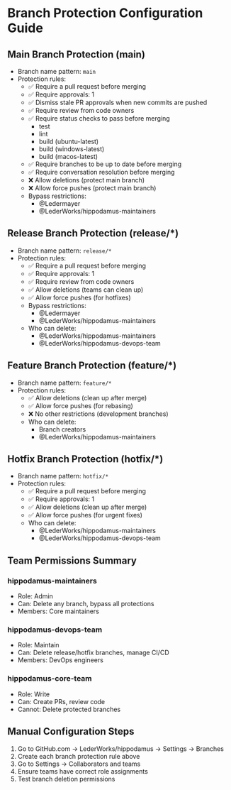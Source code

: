 # Branch Protection Configuration Guide

## Main Branch Protection (main)
- Branch name pattern: `main`
- Protection rules:
  - ✅ Require a pull request before merging
  - ✅ Require approvals: 1
  - ✅ Dismiss stale PR approvals when new commits are pushed
  - ✅ Require review from code owners
  - ✅ Require status checks to pass before merging
    - test
    - lint
    - build (ubuntu-latest)
    - build (windows-latest)  
    - build (macos-latest)
  - ✅ Require branches to be up to date before merging
  - ✅ Require conversation resolution before merging
  - ❌ Allow deletions (protect main branch)
  - ❌ Allow force pushes (protect main branch)
  - Bypass restrictions:
    - @Ledermayer
    - @LederWorks/hippodamus-maintainers

## Release Branch Protection (release/*)
- Branch name pattern: `release/*`
- Protection rules:
  - ✅ Require a pull request before merging
  - ✅ Require approvals: 1
  - ✅ Require review from code owners
  - ✅ Allow deletions (teams can clean up)
  - ✅ Allow force pushes (for hotfixes)
  - Bypass restrictions:
    - @Ledermayer
    - @LederWorks/hippodamus-maintainers
  - Who can delete:
    - @LederWorks/hippodamus-maintainers
    - @LederWorks/hippodamus-devops-team

## Feature Branch Protection (feature/*)
- Branch name pattern: `feature/*`
- Protection rules:
  - ✅ Allow deletions (clean up after merge)
  - ✅ Allow force pushes (for rebasing)
  - ❌ No other restrictions (development branches)
  - Who can delete:
    - Branch creators
    - @LederWorks/hippodamus-maintainers

## Hotfix Branch Protection (hotfix/*)
- Branch name pattern: `hotfix/*`
- Protection rules:
  - ✅ Require a pull request before merging
  - ✅ Require approvals: 1
  - ✅ Allow deletions (clean up after merge)
  - ✅ Allow force pushes (for urgent fixes)
  - Who can delete:
    - @LederWorks/hippodamus-maintainers
    - @LederWorks/hippodamus-devops-team

## Team Permissions Summary

### hippodamus-maintainers
- Role: Admin
- Can: Delete any branch, bypass all protections
- Members: Core maintainers

### hippodamus-devops-team  
- Role: Maintain
- Can: Delete release/hotfix branches, manage CI/CD
- Members: DevOps engineers

### hippodamus-core-team
- Role: Write
- Can: Create PRs, review code
- Cannot: Delete protected branches

## Manual Configuration Steps

1. Go to GitHub.com → LederWorks/hippodamus → Settings → Branches
2. Create each branch protection rule above
3. Go to Settings → Collaborators and teams
4. Ensure teams have correct role assignments
5. Test branch deletion permissions
